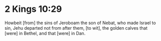 # 2 Kings 10:29

Howbeit [from] the sins of Jeroboam the son of Nebat, who made Israel to sin, Jehu departed not from after them, [to wit], the golden calves that [were] in Bethel, and that [were] in Dan.